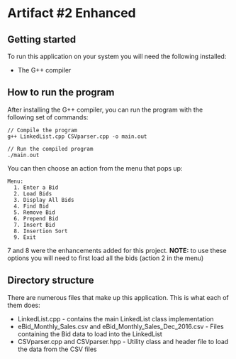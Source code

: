 # Artifact #2 Enhanced

## Getting started

To run this application on your system you will need the following installed:
- The G++ compiler

## How to run the program

After installing the G++ compiler, you can run the program with the following set of commands:

```
// Compile the program
g++ LinkedList.cpp CSVparser.cpp -o main.out

// Run the compiled program
./main.out
```

You can then choose an action from the menu that pops up:

```
Menu:
  1. Enter a Bid
  2. Load Bids
  3. Display All Bids
  4. Find Bid
  5. Remove Bid
  6. Prepend Bid
  7. Insert Bid
  8. Insertion Sort
  9. Exit
```

7 and 8 were the enhancements added for this project. **NOTE:** to use these options you will need to first load all the bids (action 2 in the menu)

## Directory structure

There are numerous files that make up this application. This is what each of them does:

- LinkedList.cpp - contains the main LinkedList class implementation
- eBid_Monthly_Sales.csv and eBid_Monthly_Sales_Dec_2016.csv - Files containing the Bid data to load into the LinkedList
- CSVparser.cpp and CSVparser.hpp - Utility class and header file to load the data from the CSV files
